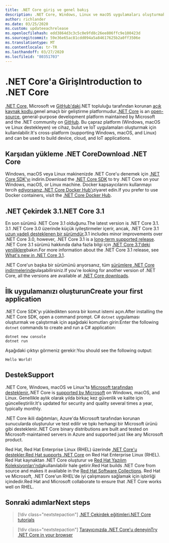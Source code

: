 ```yaml
---
title: .NET Core giriş ve genel bakış
description: .NET Core, Windows, Linux ve macOS uygulamaları oluşturmak için .NET'in modüler, yüksek performanslı bir uygulamasıdır. Başlamak için .NET Core hakkında bilgi edinin.
author: richlander
ms.date: 03/25/2020
ms.custom: updateeachrelease
ms.openlocfilehash: edd3864d3c3c5c0e9fd8c26ee806ffc9e100423d
ms.sourcegitcommit: 59e36e65ac81cdd094a5a84617625b2a0ff3506e
ms.translationtype: MT
ms.contentlocale: tr-TR
ms.lasthandoff: 03/27/2020
ms.locfileid: "80351703"
---
```

# <a name="introduction-to-net-core"></a><span data-ttu-id="78105-104">.NET Core'a Giriş</span><span class="sxs-lookup"><span data-stu-id="78105-104">Introduction to .NET Core</span></span>

<span data-ttu-id="78105-105">[.NET Core,](about.md) Microsoft ve [GitHub'daki](https://github.com/dotnet/core).NET topluluğu tarafından korunan [açık kaynak kodlu,](https://github.com/dotnet/runtime/blob/master/LICENSE.TXT)genel amaçlı bir geliştirme platformudur.</span><span class="sxs-lookup"><span data-stu-id="78105-105">[.NET Core](about.md) is an [open-source](https://github.com/dotnet/runtime/blob/master/LICENSE.TXT), general-purpose development platform maintained by Microsoft and the .NET community on [GitHub](https://github.com/dotnet/core).</span></span> <span data-ttu-id="78105-106">Bu çapraz platform (Windows, macOS ve Linux destekleyen) ve cihaz, bulut ve IoT uygulamaları oluşturmak için kullanılabilir.</span><span class="sxs-lookup"><span data-stu-id="78105-106">It's cross-platform (supporting Windows, macOS, and Linux) and can be used to build device, cloud, and IoT applications.</span></span>

## <a name="download-net-core"></a><span data-ttu-id="78105-107">Karşıdan yükleme .NET Core</span><span class="sxs-lookup"><span data-stu-id="78105-107">Download .NET Core</span></span>

<span data-ttu-id="78105-108">Windows, macOS veya Linux makinenizde .NET Core'u denemek için [.NET Core SDK'yı](https://dotnet.microsoft.com/download) indirin.</span><span class="sxs-lookup"><span data-stu-id="78105-108">Download the [.NET Core SDK](https://dotnet.microsoft.com/download) to try .NET Core on your Windows, macOS, or Linux machine.</span></span> <span data-ttu-id="78105-109">Docker kapsayıcılarını kullanmayı tercih [ediyorsanız,.NET Core Docker Hub'ı](https://hub.docker.com/_/microsoft-dotnet-core/)ziyaret edin.</span><span class="sxs-lookup"><span data-stu-id="78105-109">If you prefer to use Docker containers, visit the [.NET Core Docker Hub](https://hub.docker.com/_/microsoft-dotnet-core/).</span></span>

## <a name="net-core-31"></a><span data-ttu-id="78105-110">.NET Çekirdek 3.1</span><span class="sxs-lookup"><span data-stu-id="78105-110">.NET Core 3.1</span></span>

<span data-ttu-id="78105-111">En son sürümü .NET Core 3.1 olduğunu.</span><span class="sxs-lookup"><span data-stu-id="78105-111">The latest version is .NET Core 3.1.</span></span> <span data-ttu-id="78105-112">3.1 .NET Core 3.0 üzerinde küçük iyileştirmeler içerir, ancak, .NET Core 3.1 [uzun vadeli desteklenen bir sürümdür.](https://dotnet.microsoft.com/platform/support/policy/dotnet-core)</span><span class="sxs-lookup"><span data-stu-id="78105-112">3.1 includes minor improvements over .NET Core 3.0, however, .NET Core 3.1 is a [long-term supported release](https://dotnet.microsoft.com/platform/support/policy/dotnet-core).</span></span> <span data-ttu-id="78105-113">.NET Core 3.1 sürümü hakkında daha fazla bilgi için [.NET Core 3.1'deki yeniliklere](./whats-new/dotnet-core-3-1.md)bakın.</span><span class="sxs-lookup"><span data-stu-id="78105-113">For more information about the .NET Core 3.1 release, see [What's new in .NET Core 3.1](./whats-new/dotnet-core-3-1.md).</span></span>

<span data-ttu-id="78105-114">.NET Core'un başka bir sürümünü arıyorsanız, tüm [sürümlere .NET Core indirmelerinde](https://dotnet.microsoft.com/download/dotnet-core)ulaşabilirsiniz.</span><span class="sxs-lookup"><span data-stu-id="78105-114">If you're looking for another version of .NET Core, all the versions are available at [.NET Core downloads](https://dotnet.microsoft.com/download/dotnet-core).</span></span>

## <a name="create-your-first-application"></a><span data-ttu-id="78105-115">İlk uygulamanızı oluşturun</span><span class="sxs-lookup"><span data-stu-id="78105-115">Create your first application</span></span>

<span data-ttu-id="78105-116">.NET Core SDK'yı yükledikten sonra bir komut istemi açın.</span><span class="sxs-lookup"><span data-stu-id="78105-116">After installing the .NET Core SDK, open a command prompt.</span></span> <span data-ttu-id="78105-117">C# `dotnet` uygulaması oluşturmak ve çalıştırmak için aşağıdaki komutları girin:</span><span class="sxs-lookup"><span data-stu-id="78105-117">Enter the following `dotnet` commands to create and run a C# application:</span></span>

```dotnetcli
dotnet new console
dotnet run
```

<span data-ttu-id="78105-118">Aşağıdaki çıktıyı görmeniz gerekir:</span><span class="sxs-lookup"><span data-stu-id="78105-118">You should see the following output:</span></span>

```output
Hello World!
```

## <a name="support"></a><span data-ttu-id="78105-119">Destek</span><span class="sxs-lookup"><span data-stu-id="78105-119">Support</span></span>

<span data-ttu-id="78105-120">.NET Core, Windows, macOS ve Linux'ta [Microsoft tarafından desteklenir.](https://dotnet.microsoft.com/platform/support/policy)</span><span class="sxs-lookup"><span data-stu-id="78105-120">.NET Core is [supported by Microsoft](https://dotnet.microsoft.com/platform/support/policy) on Windows, macOS, and Linux.</span></span> <span data-ttu-id="78105-121">Genellikle aylık olarak yılda birkaç kez güvenlik ve kalite için güncelleştirilir.</span><span class="sxs-lookup"><span data-stu-id="78105-121">It's updated for security and quality several times a year, typically monthly.</span></span>

<span data-ttu-id="78105-122">.NET Core ikili dağıtımları, Azure'da Microsoft tarafından korunan sunucularda oluşturulur ve test edilir ve tıpkı herhangi bir Microsoft ürünü gibi desteklenir.</span><span class="sxs-lookup"><span data-stu-id="78105-122">.NET Core binary distributions are built and tested on Microsoft-maintained servers in Azure and supported just like any Microsoft product.</span></span>

<span data-ttu-id="78105-123">Red Hat, Red Hat Enterprise Linux (RHEL) üzerinde [.NET Core'u destekler.](http://redhatloves.net/)</span><span class="sxs-lookup"><span data-stu-id="78105-123">[Red Hat supports .NET Core](http://redhatloves.net/) on Red Hat Enterprise Linux (RHEL).</span></span> <span data-ttu-id="78105-124">Red Hat kaynaktan .NET Core oluşturur ve [Red Hat Yazılım Koleksiyonları'nda](https://developers.redhat.com/products/softwarecollections/overview/)kullanılabilir hale getirir.</span><span class="sxs-lookup"><span data-stu-id="78105-124">Red Hat builds .NET Core from source and makes it available in the [Red Hat Software Collections](https://developers.redhat.com/products/softwarecollections/overview/).</span></span> <span data-ttu-id="78105-125">Red Hat ve Microsoft, .NET Core'un RHEL'de iyi çalışmasını sağlamak için işbirliği içindedir.</span><span class="sxs-lookup"><span data-stu-id="78105-125">Red Hat and Microsoft collaborate to ensure that .NET Core works well on RHEL.</span></span>

## <a name="next-steps"></a><span data-ttu-id="78105-126">Sonraki adımlar</span><span class="sxs-lookup"><span data-stu-id="78105-126">Next steps</span></span>

> [!div class="nextstepaction"]
> [<span data-ttu-id="78105-127">.NET Çekirdek eğitimleri</span><span class="sxs-lookup"><span data-stu-id="78105-127">.NET Core tutorials</span></span>](tutorials/index.md)

> [!div class="nextstepaction"]
> [<span data-ttu-id="78105-128">Tarayıcınızda .NET Core'u deneyin</span><span class="sxs-lookup"><span data-stu-id="78105-128">Try .NET Core in your browser</span></span>](../csharp/tutorials/intro-to-csharp/numbers-in-csharp.yml)
